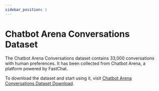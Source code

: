 ```yaml
---
sidebar_position: 1
---
```


# Chatbot Arena Conversations Dataset

The Chatbot Arena Conversations dataset contains 33,000 conversations with human preferences. It has been collected from Chatbot Arena, a platform powered by FastChat.

To download the dataset and start using it, visit [Chatbot Arena Conversations Dataset Download](https://chat-arena.download.com/dataset).
